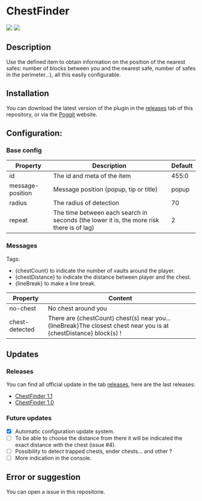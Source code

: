 # ChestFinder
[![](https://poggit.pmmp.io/shield.state/ChestFinder)](https://poggit.pmmp.io/p/ChestFinder)
[![](https://poggit.pmmp.io/shield.dl.total/ChestFinder)](https://poggit.pmmp.io/p/ChestFinder)

## Description
Use the defined item to obtain information on the position of the nearest safes: number of blocks between you and the nearest safe, number of safes in the perimeter...), all this easily configurable.

## Installation
You can download the latest version of the plugin in the [releases](https://github.com/Bluzzi/ChestFinder/releases) tab of this repository, or via the [Poggit](https://poggit.pmmp.io/p/ChestFinder/1.3) website.

## Configuration:
### Base config
| Property | Description | Default |
|---|---|---|
| id | The id and meta of the item | 455:0 | 
| message-position | Message position (popup, tip or title) | popup |
| radius | The radius of detection | 70 |
| repeat | The time between each search in seconds (the lower it is, the more risk there is of lag) | 2 |

### Messages
Tags:
- {chestCount} to indicate the number of vaults around the player.
- {chestDistance} to indicate the distance between player and the chest.
- {lineBreak} to make a line break.
 
| Property | Content |
|---|---|
| no-chest | No chest around you |
| chest-detected | There are {chestCount} chest(s) near you...{lineBreak}The closest chest near you is at {chestDistance} block(s) ! |

## Updates
### Releases
You can find all official update in the tab [releases](https://github.com/Bluzzi/ChestFinder/releases), here are the last releases:<br>
- [ChestFinder 1.1](https://github.com/Bluzzi/ChestFinder/releases/tag/1.2)
- [ChestFinder 1.0](https://github.com/Bluzzi/ChestFinder/releases/tag/1.1)
### Future updates
- [x] Automatic configuration update system.
- [ ] To be able to choose the distance from there it will be indicated the exact distance with the chest (issue #4).
- [ ] Possibility to detect trapped chests, ender chests... and other ?
- [ ] More indication in the console.

## Error or suggestion
You can open a issue in this repositorie.
